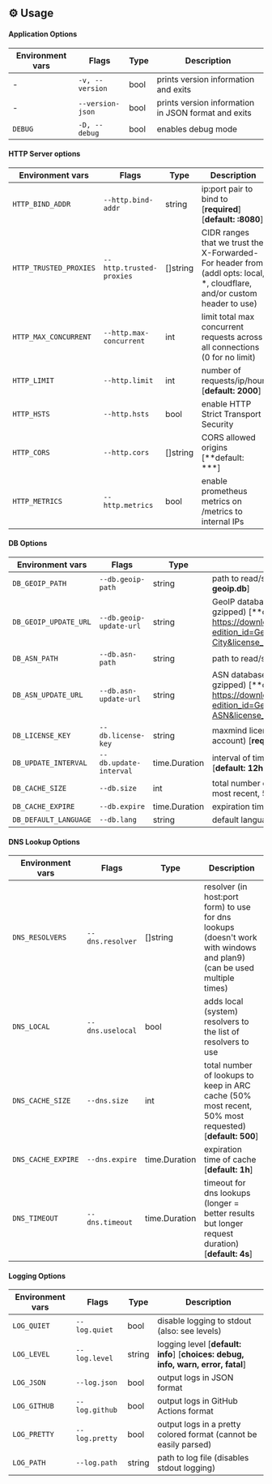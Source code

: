 ## :gear: Usage

#### Application Options
| Environment vars | Flags | Type | Description |
| --- | --- | --- | --- |
| - | `-v, --version` | bool | prints version information and exits |
| - | `--version-json` | bool | prints version information in JSON format and exits |
| `DEBUG` | `-D, --debug` | bool | enables debug mode |

#### HTTP Server options
| Environment vars | Flags | Type | Description |
| --- | --- | --- | --- |
| `HTTP_BIND_ADDR` | `--http.bind-addr` | string | ip:port pair to bind to [**required**] [**default: :8080**] |
| `HTTP_TRUSTED_PROXIES` | `--http.trusted-proxies` | []string | CIDR ranges that we trust the X-Forwarded-For header from (addl opts: local, *, cloudflare, and/or custom header to use) |
| `HTTP_MAX_CONCURRENT` | `--http.max-concurrent` | int | limit total max concurrent requests across all connections (0 for no limit) |
| `HTTP_LIMIT` | `--http.limit` | int | number of requests/ip/hour [**default: 2000**] |
| `HTTP_HSTS` | `--http.hsts` | bool | enable HTTP Strict Transport Security |
| `HTTP_CORS` | `--http.cors` | []string | CORS allowed origins [**default: ***] |
| `HTTP_METRICS` | `--http.metrics` | bool | enable prometheus metrics on /metrics to internal IPs |

#### DB Options
| Environment vars | Flags | Type | Description |
| --- | --- | --- | --- |
| `DB_GEOIP_PATH` | `--db.geoip-path` | string | path to read/store GeoIP Maxmind DB [**default: geoip.db**] |
| `DB_GEOIP_UPDATE_URL` | `--db.geoip-update-url` | string | GeoIP database file download location (must be gzipped) [**default: https://download.maxmind.com/app/geoip_download?edition_id=GeoLite2-City&license_key=%s&suffix=tar.gz**] |
| `DB_ASN_PATH` | `--db.asn-path` | string | path to read/store ASN Maxmind DB [**default: asn.db**] |
| `DB_ASN_UPDATE_URL` | `--db.asn-update-url` | string | ASN database file download location (must be gzipped) [**default: https://download.maxmind.com/app/geoip_download?edition_id=GeoLite2-ASN&license_key=%s&suffix=tar.gz**] |
| `DB_LICENSE_KEY` | `--db.license-key` | string | maxmind license key (must register for a maxmind account) [**required**] |
| `DB_UPDATE_INTERVAL` | `--db.update-interval` | time.Duration | interval of time between database update checks [**default: 12h**] |
| `DB_CACHE_SIZE` | `--db.size` | int | total number of lookups to keep in ARC cache (50% most recent, 50% most requested) [**default: 1000**] |
| `DB_CACHE_EXPIRE` | `--db.expire` | time.Duration | expiration time of cache [**default: 1h**] |
| `DB_DEFAULT_LANGUAGE` | `--db.lang` | string | default language to use for geolocation [**default: en**] |

#### DNS Lookup Options
| Environment vars | Flags | Type | Description |
| --- | --- | --- | --- |
| `DNS_RESOLVERS` | `--dns.resolver` | []string | resolver (in host:port form) to use for dns lookups (doesn't work with windows and plan9) (can be used multiple times) |
| `DNS_LOCAL` | `--dns.uselocal` | bool | adds local (system) resolvers to the list of resolvers to use |
| `DNS_CACHE_SIZE` | `--dns.size` | int | total number of lookups to keep in ARC cache (50% most recent, 50% most requested) [**default: 500**] |
| `DNS_CACHE_EXPIRE` | `--dns.expire` | time.Duration | expiration time of cache [**default: 1h**] |
| `DNS_TIMEOUT` | `--dns.timeout` | time.Duration | timeout for dns lookups (longer = better results but longer request duration) [**default: 4s**] |

#### Logging Options
| Environment vars | Flags | Type | Description |
| --- | --- | --- | --- |
| `LOG_QUIET` | `--log.quiet` | bool | disable logging to stdout (also: see levels) |
| `LOG_LEVEL` | `--log.level` | string | logging level [**default: info**] [**choices: debug, info, warn, error, fatal**] |
| `LOG_JSON` | `--log.json` | bool | output logs in JSON format |
| `LOG_GITHUB` | `--log.github` | bool | output logs in GitHub Actions format |
| `LOG_PRETTY` | `--log.pretty` | bool | output logs in a pretty colored format (cannot be easily parsed) |
| `LOG_PATH` | `--log.path` | string | path to log file (disables stdout logging) |

